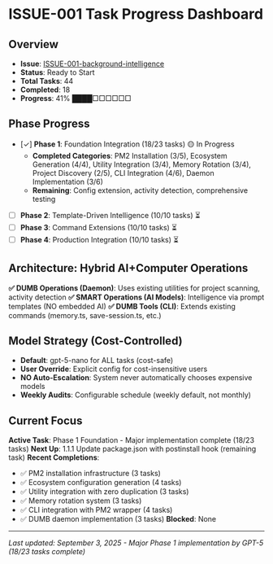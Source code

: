 # ISSUE-001 Task Progress Dashboard

## Overview
- **Issue**: [ISSUE-001-background-intelligence](../issues/ISSUE-001-background-intelligence.md)
- **Status**: Ready to Start  
- **Total Tasks**: 44
- **Completed**: 18
- **Progress**: 41% ████□□□□□□

## Phase Progress
- [✓] **Phase 1**: Foundation Integration (18/23 tasks) 🟡 In Progress
  - **Completed Categories**: PM2 Installation (3/5), Ecosystem Generation (4/4), Utility Integration (3/4), Memory Rotation (3/4), Project Discovery (2/5), CLI Integration (4/6), Daemon Implementation (3/6)
  - **Remaining**: Config extension, activity detection, comprehensive testing
- [ ] **Phase 2**: Template-Driven Intelligence (10/10 tasks) ⏳  
- [ ] **Phase 3**: Command Extensions (10/10 tasks) ⏳
- [ ] **Phase 4**: Production Integration (10/10 tasks) ⏳

## Architecture: Hybrid AI+Computer Operations
**✅ DUMB Operations (Daemon)**: Uses existing utilities for project scanning, activity detection
**✅ SMART Operations (AI Models)**: Intelligence via prompt templates (NO embedded AI)
**✅ DUMB Tools (CLI)**: Extends existing commands (memory.ts, save-session.ts, etc.)

## Model Strategy (Cost-Controlled)
- **Default**: gpt-5-nano for ALL tasks (cost-safe)
- **User Override**: Explicit config for cost-insensitive users
- **NO Auto-Escalation**: System never automatically chooses expensive models
- **Weekly Audits**: Configurable schedule (weekly default, not monthly)

## Current Focus
**Active Task**: Phase 1 Foundation - Major implementation complete (18/23 tasks)
**Next Up**: 1.1.1 Update package.json with postinstall hook (remaining task)
**Recent Completions**: 
- ✅ PM2 installation infrastructure (3 tasks)
- ✅ Ecosystem configuration generation (4 tasks) 
- ✅ Utility integration with zero duplication (3 tasks)
- ✅ Memory rotation system (3 tasks)
- ✅ CLI integration with PM2 wrapper (4 tasks)
- ✅ DUMB daemon implementation (3 tasks)
**Blocked**: None

---
*Last updated: September 3, 2025 - Major Phase 1 implementation by GPT-5 (18/23 tasks complete)*